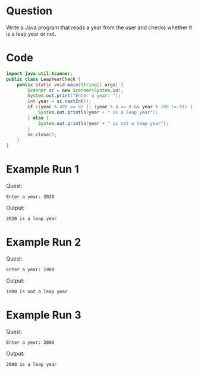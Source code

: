 # Question
Write a Java program that reads a year from the user and checks whether it is a leap year or not.

# Code
```java
import java.util.Scanner;
public class LeapYearCheck {
    public static void main(String[] args) {
        Scanner sc = new Scanner(System.in);
        System.out.print("Enter a year: ");
        int year = sc.nextInt();
        if ((year % 400 == 0) || (year % 4 == 0 && year % 100 != 0)) {
            System.out.println(year + " is a leap year");
        } else {
            System.out.println(year + " is not a leap year");
        }
        sc.close();
    }
}
```

# Example Run 1
Quest:
```
Enter a year: 2020
```
Output:
```
2020 is a leap year
```

# Example Run 2
Quest:
```
Enter a year: 1900
```
Output:
```
1900 is not a leap year
```

# Example Run 3
Quest:
```
Enter a year: 2000
```
Output:
```
2000 is a leap year
```
